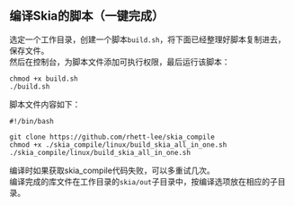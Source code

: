 ## 编译Skia的脚本（一键完成）
选定一个工作目录，创建一个脚本`build.sh`，将下面已经整理好脚本复制进去，保存文件。    
然后在控制台，为脚本文件添加可执行权限，最后运行该脚本： 
```
chmod +x build.sh
./build.sh
```

脚本文件内容如下：    
```
#!/bin/bash

git clone https://github.com/rhett-lee/skia_compile
chmod +x ./skia_compile/linux/build_skia_all_in_one.sh
./skia_compile/linux/build_skia_all_in_one.sh
```
编译时如果获取skia_compile代码失败，可以多重试几次。    
编译完成的库文件在工作目录的`skia/out`子目录中，按编译选项放在相应的子目录。  
